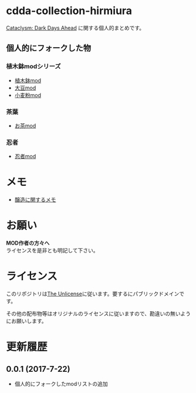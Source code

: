 # cdda-collection-hirmiura
[Cataclysm: Dark Days Ahead](http://www.cataclysmdda.com/) に関する個人的まとめです。


## 個人的にフォークした物

### 植木鉢modシリーズ
- [植木鉢mod](https://github.com/hirmiura/cdda-mod-Uekibati)
- [大豆mod](https://github.com/hirmiura/cdda-mod-Daizu)
- [小麦粉mod](https://github.com/hirmiura/cdda-mod-Flour)

### 茶葉
- [お茶mod](https://github.com/hirmiura/cdda-mod-MoreTeaLeaf)

### 忍者
- [忍者mod](https://github.com/hirmiura/cdda-mod-Ninja)

# メモ
- [醸造に関するメモ](memo_brew.md)

# お願い
**MOD作者の方々へ**  
ライセンスを是非とも明記して下さい。

# ライセンス
このリポジトリは[The Unlicense](https://github.com/hirmiura/cdda-collection-hirmiura/blob/master/LICENSE)に従います。要するにパブリックドメインです。

その他の配布物等はオリジナルのライセンスに従いますので、勘違いの無いようにお願いします。

# 更新履歴

## 0.0.1 (2017-7-22)

- 個人的にフォークしたmodリストの追加
